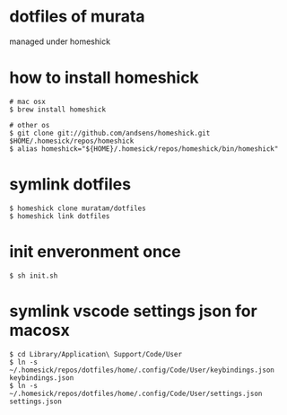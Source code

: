 # dotfiles of murata
managed under homeshick

# how to install homeshick
```
# mac osx
$ brew install homeshick

# other os
$ git clone git://github.com/andsens/homeshick.git $HOME/.homesick/repos/homeshick
$ alias homeshick="${HOME}/.homesick/repos/homeshick/bin/homeshick"

```

# symlink dotfiles
```
$ homeshick clone muratam/dotfiles
$ homeshick link dotfiles
```

# init enveronment once
```
$ sh init.sh
```


# symlink vscode settings json for macosx
```
$ cd Library/Application\ Support/Code/User
$ ln -s ~/.homesick/repos/dotfiles/home/.config/Code/User/keybindings.json keybindings.json
$ ln -s ~/.homesick/repos/dotfiles/home/.config/Code/User/settings.json settings.json
```